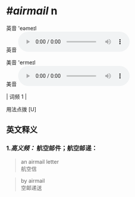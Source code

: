 # ***\#airmail*** n
英音 'eəmeɪl  
英音
<audio src="./media/airmail-B.aac" controls="controls"></audio>

美音 'ermeɪl  
美音
<audio src="./media/airmail.aac" controls="controls"></audio>



| 词频 1 |  

用法点拨  [U]

英文释义
---
### 1.*高义频：* **航空邮件；航空邮递：**  

 > an airmail letter   
 > 航空信    

 > by airmail   
 > 空邮递送    


